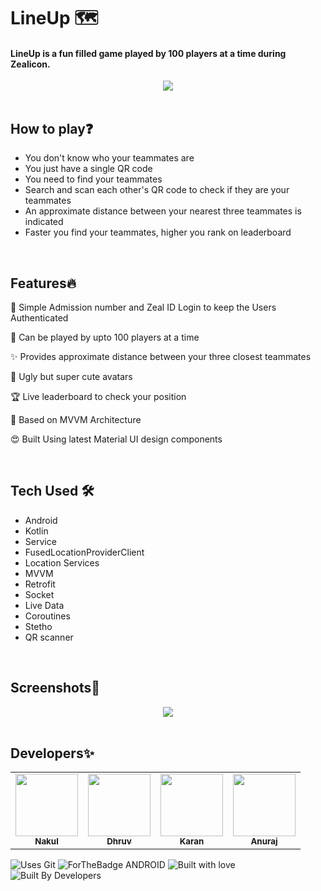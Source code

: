 # LineUp 🗺️
#### LineUp is a fun filled game played by 100 players at a time during Zealicon.
<div align="center">
  <img src="https://user-images.githubusercontent.com/57036954/180436349-8f87ed1f-f814-41d0-a2fb-8f006ed4d5d8.jpg"></img>
</div>
</br>

## How to play❓
- You don't know who your teammates are 
- You just have a single QR code 
- You need to find your teammates
- Search and scan each other's QR code to check if they are your teammates
- An approximate distance between your nearest three teammates is indicated
- Faster you find your teammates, higher you rank on leaderboard
</br>

## Features🔥
📱 Simple Admission number and Zeal ID Login to keep the Users Authenticated

📝 Can be played by upto 100 players at a time

✨ Provides approximate distance between your three closest teammates

👻 Ugly but super cute avatars

🏆 Live leaderboard to check your position

🚀 Based on MVVM Architecture

😍 Built Using latest Material UI design components

<br>

## Tech Used 🛠
- Android
- Kotlin
- Service
- FusedLocationProviderClient
- Location Services
- MVVM
- Retrofit
- Socket
- Live Data 
- Coroutines
- Stetho
- QR scanner
</br>

## Screenshots📲
<div align="center">
  <img src="https://user-images.githubusercontent.com/57036954/180436472-0b1c6685-459a-486a-9db3-ab53b5ef4ffb.jpg"></img>
</div>
</br>

## Developers✨

<table>
  <tbody><tr>
    <td align="center"><a href="https://github.com/nakul-19"><img alt="" src="https://avatars.githubusercontent.com/nakul-19" width="100px;"><br><sub><b>Nakul </b></sub></a></td>
    <td align="center"><a href="https://github.com/dhruv-1001"><img alt="" src="https://avatars.githubusercontent.com/dhruv-1001" width="100px;"><br><sub><b>Dhruv </b></sub></a></td>
    <td align="center"><a href="https://github.com/KaranVerma2000"><img alt="" src="https://avatars.githubusercontent.com/KaranVerma2000" width="100px;"><br><sub><b>Karan </b></sub></a></td>
    <td align="center"><a href="https://github.com/Anurajaj21"><img alt="" src="https://avatars.githubusercontent.com/Anurajaj21" width="100px;"><br><sub><b>Anuraj </b></sub></a></td>

  </tr>
</tbody></table>

![Uses Git](https://forthebadge.com/images/badges/uses-git.svg)
![ForTheBadge ANDROID](https://forthebadge.com/images/badges/built-for-android.svg)
![Built with love](https://forthebadge.com/images/badges/built-with-love.svg)
![Built By Developers](https://forthebadge.com/images/badges/built-by-developers.svg)

